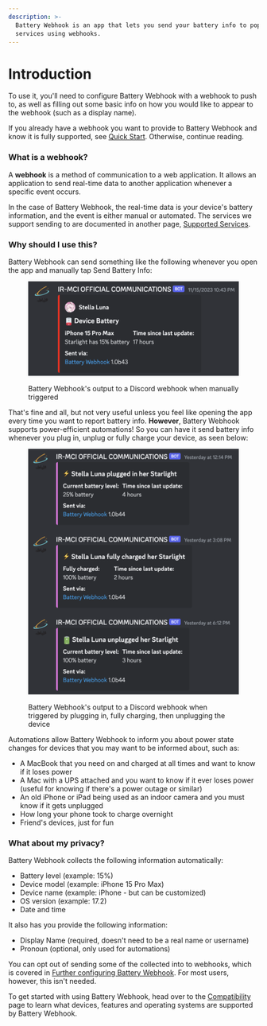 ```yaml
---
description: >-
  Battery Webhook is an app that lets you send your battery info to popular
  services using webhooks.
---
```


# Introduction

To use it, you'll need to configure Battery Webhook with a webhook to push to, as well as filling out some basic info on how you would like to appear to the webhook (such as a display name).

If you already have a webhook you want to provide to Battery Webhook and know it is fully supported, see [Quick Start](quick-start.md). Otherwise, continue reading.

### What is a webhook?

A **webhook** is a method of communication to a web application. It allows an application to send real-time data to another application whenever a specific event occurs.

In the case of Battery Webhook, the real-time data is your device's battery information, and the event is either manual or automated. The services we support sending to are documented in another page, [Supported Services](../supported-services/).

### Why should I use this?

Battery Webhook can send something like the following whenever you open the app and manually tap Send Battery Info:

<div data-full-width="false">

<figure><img src="../../.gitbook/assets/image (9).png" alt="" width="563"><figcaption><p>Battery Webhook's output to a Discord webhook when manually triggered</p></figcaption></figure>

</div>

That's fine and all, but not very useful unless you feel like opening the app every time you want to report battery info. **However**, Battery Webhook supports power-efficient automations! So you can have it send battery info whenever you plug in, unplug or fully charge your device, as seen below:

<figure><img src="../../.gitbook/assets/image (11).png" alt="" width="563"><figcaption><p>Battery Webhook's output to a Discord webhook when triggered by plugging in, fully charging, then unplugging the device</p></figcaption></figure>

Automations allow Battery Webhook to inform you about power state changes for devices that you may want to be informed about, such as:

* A MacBook that you need on and charged at all times and want to know if it loses power
* A Mac with a UPS attached and you want to know if it ever loses power (useful for knowing if there's a power outage or similar)
* An old iPhone or iPad being used as an indoor camera and you must know if it gets unplugged
* How long your phone took to charge overnight
* Friend's devices, just for fun

### What about my privacy?

Battery Webhook collects the following information automatically:&#x20;

* Battery level (example: 15%)
* Device model (example: iPhone 15 Pro Max)
* Device name (example: iPhone - but can be customized)
* OS version (example: 17.2)
* Date and time

It also has you provide the following information:

* Display Name (required, doesn't need to be a real name or username)
* Pronoun (optional, only used for automations)

You can opt out of sending some of the collected into to webhooks, which is covered in [Further configuring Battery Webhook](../supported-services/discord/further-configuring-battery-webhook.md). For most users, however, this isn't needed.

To get started with using Battery Webhook, head over to the [Compatibility](../compatibility.md) page to learn what devices, features and operating systems are supported by Battery Webhook.
